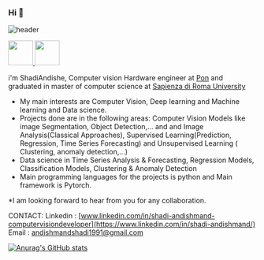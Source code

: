 ### Hi 👋 
![header](https://capsule-render.vercel.app/api?type=slice&color=auto&height=300&section=header&text=Shadi%20Andishmand&fontSize=60&rotate=20
)

<a href="www.linkedin.com/in/shadi-andishmand">
  <img height="50" src="![image](https://github.com/user-attachments/assets/ec3c45ed-b4a3-4dc3-a31a-c23a45ff9ef9)
"/>
</a>

<a href="https://www.instagram.com/shadi_andishe/">
  <img height="50" src="https://user-images.githubusercontent.com/46517096/166974368-9798f39f-1f46-499c-b14e-81f0a3f83a06.png"/>
</a>

 
i'm ShadiAndishe, Computer vision Hardware engineer at [Pon](https://pon.com/en/) and graduated in master of computer science at [Sapienza di Roma University](https://www.uniroma1.it/en/pagina-strutturale/home)

* My main interests are Computer Vision, Deep learning and Machine learning and Data science.
* Projects done are in the following areas:
Computer Vision Models like image Segmentation, Object Detection,... and and Image Analysis(Classical Approaches), Supervised Learning(Prediction, Regression, Time Series Forecasting) and Unsupervised Learning ( Clustering, anomaly detection,...)
* Data science in Time Series Analysis & Forecasting, Regression Models, Classification Models, Clustering & Anomaly Detection
* Main programming languages for the projects is python and Main framework is Pytorch.

*I am looking forward to hear from you for any collaboration.

CONTACT:
Linkedin : [www.linkedin.com/in/shadi-andishmand-computervisiondeveloper](https://www.linkedin.com/in/shadi-andishmand/)
Email : andishmandshadi1991@gmail.com

<!--
**shadiAndishe/shadiAndishe** is a ✨ _special_ ✨ repository because its `README.md` (this file) appears on your GitHub profile.

Here are some ideas to get you started:

- 🔭 I’m currently working on ...
- 🌱 I’m currently learning ...
- 👯 I’m looking to collaborate on ...
- 🤔 I’m looking for help with ...
- 💬 Ask me about ...
- 📫 How to reach me: ...
- 😄 Pronouns: ...
- ⚡ Fun fact: ...
-->

[![Anurag's GitHub stats](https://github-readme-stats.vercel.app/api?username=shadiAndishe)](https://github.com/shadiAndishe/github-readme-stats)
